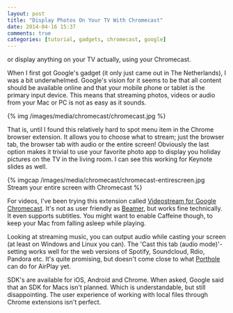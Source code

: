 ```yaml
---
layout: post
title: "Display Photos On Your TV With Chromecast"
date: 2014-04-16 15:37
comments: true
categories: [tutorial, gadgets, chromecast, google]
---
```


or display anything on your TV actually, using your Chromecast. 

When I first got Google's gadget (it only just came out in The Netherlands), I was a bit underwhelmed. Google's vision for it seems to be that all content should be available online and that your mobile phone or tablet is the primary input device. This means that streaming photos, videos or audio from your Mac or PC is not as easy as it sounds.

<!-- more -->

{% img /images/media/chromecast/chromecast.jpg %}

That is, until I found this relatively hard to spot menu item in the Chrome browser extension. It allows you to choose what to stream; just the browser tab, the browser tab with audio or the entire screen! Obviously the last option makes it trivial to use your favorite photo app to display you holiday pictures on the TV in the living room. I can see this working for Keynote slides as well.

{% imgcap /images/media/chromecast/chromecast-entirescreen.jpg Stream your entire screen with Chromecast %}

For videos, I've been trying this extension called [Videostream for Google Chromecast](https://chrome.google.com/webstore/detail/videostream-for-google-ch/cnciopoikihiagdjbjpnocolokfelagl). It's not as user friendly as [Beamer](http://beamer-app.com), but works fine technically. It even supports subtitles. You might want to enable Caffeine though, to keep your Mac from falling asleep while playing.

Looking at streaming music, you can output audio while casting your screen (at least on Windows and Linux you can). The 'Cast this tab (audio mode)'-setting works well for the web versions of Spotify, Soundcloud, Rdio, Pandora etc. It's quite promising, but doesn't come close to what [Porthole](http://www.getporthole.com) can do for AirPlay yet.

SDK's are available for iOS, Android and Chrome. When asked, Google said that an SDK for Macs isn't planned. Which is understandable, but still disappointing. The user experience of working with local files through Chrome extensions isn't perfect.